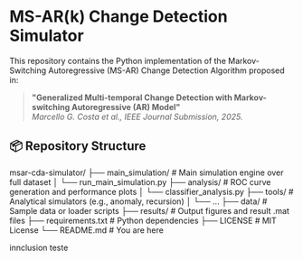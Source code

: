 # MS-AR(k) Change Detection Simulator

This repository contains the Python implementation of the Markov-Switching Autoregressive (MS-AR) Change Detection Algorithm proposed in:

> **"Generalized Multi-temporal Change Detection with Markov-switching Autoregressive (AR) Model"**  
> _Marcello G. Costa et al., IEEE Journal Submission, 2025._

## 📦 Repository Structure

msar-cda-simulator/
├── main_simulation/ # Main simulation engine over full dataset
│ └── run_main_simulation.py
├── analysis/ # ROC curve generation and performance plots
│ └── classifier_analysis.py
├── tools/ # Analytical simulators (e.g., anomaly, recursion)
│ └── ...
├── data/ # Sample data or loader scripts
├── results/ # Output figures and result .mat files
├── requirements.txt # Python dependencies
├── LICENSE # MIT License
└── README.md # You are here

innclusion
teste

